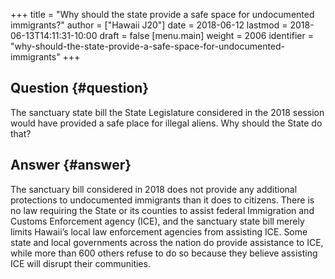 +++
title = "Why should the state provide a safe space for undocumented immigrants?"
author = ["Hawaii J20"]
date = 2018-06-12
lastmod = 2018-06-13T14:11:31-10:00
draft = false
[menu.main]
  weight = 2006
  identifier = "why-should-the-state-provide-a-safe-space-for-undocumented-immigrants"
+++

## Question {#question}

The sanctuary state bill the State Legislature considered in the
2018 session would have provided a safe place for illegal aliens. Why should the
State do that?


## Answer {#answer}

The sanctuary bill considered in 2018 does not provide any additional
protections to undocumented immigrants than it does to citizens. There is no law
requiring the State or its counties to assist federal Immigration and Customs
Enforcement agency (ICE), and the sanctuary state bill merely limits Hawaii’s
local law enforcement agencies from assisting ICE. Some state and local
governments across the nation do provide assistance to ICE, while more than 600
others refuse to do so because they believe assisting ICE will disrupt their
communities.
